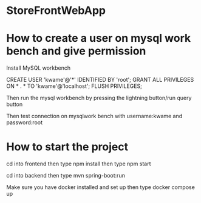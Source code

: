 # StoreFrontWebApp
 
# How to create a user on mysql work bench and give permission
Install MySQL workbench 

CREATE USER 'kwame'@'*' IDENTIFIED BY 'root';
GRANT ALL PRIVILEGES ON * . * TO 'kwame'@'localhost';
FLUSH PRIVILEGES;

Then run the mysql workbench by pressing the lightning button/run query button

Then test connection on mysqlwork bench
with username:kwame
and password:root

# How to start the project
cd into frontend
then type npm install
then type npm start

cd into backend
then type mvn spring-boot:run

Make sure you have docker installed and set up
then type docker compose up